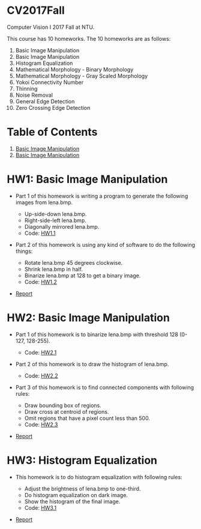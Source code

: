 # CV2017Fall
Computer Vision I 2017 Fall at NTU.

This course has 10 homeworks. The 10 homeworks are as follows:

1. Basic Image Manipulation
2. Basic Image Manipulation
3. Histogram Equalization
4. Mathematical Morphology - Binary Morphology
5. Mathematical Morphology - Gray Scaled Morphology
6. Yokoi Connectivity Number
7. Thinning
8. Noise Removal
9. General Edge Detection
10. Zero Crossing Edge Detection

# Table of Contents
<!--ts-->
   1. [Basic Image Manipulation](https://github.com/JasonYao81000/CV2017Fall/blob/master/README.md#hw1-basic-image-manipulation)
   2. [Basic Image Manipulation](https://github.com/JasonYao81000/CV2017Fall/blob/master/README.md#hw2-basic-image-manipulation)
<!--te-->

# HW1: Basic Image Manipulation
* Part 1 of this homework is writing a program to generate the following images from lena.bmp.
   * Up-side-down lena.bmp.
   * Right-side-left lena.bmp.
   * Diagonally mirrored lena.bmp.
   * Code: [HW1.1](https://github.com/JasonYao81000/CV2017Fall/tree/master/HW1/HW1.1)
   
* Part 2 of this homework is using any kind of software to do the following things:
   * Rotate lena.bmp 45 degrees clockwise.
   * Shrink lena.bmp in half.
   * Binarize lena.bmp at 128 to get a binary image.
   * Code: [HW1.2](https://github.com/JasonYao81000/CV2017Fall/tree/master/HW1/HW1.2)
         
* [Report](https://github.com/JasonYao81000/CV2017Fall/blob/master/HW1/CV1_HW1_%E5%A7%9A%E5%98%89%E6%98%87_R06922002.pdf)

# HW2: Basic Image Manipulation
* Part 1 of this homework is to binarize lena.bmp with threshold 128 (0-127, 128-255).
   * Code: [HW2.1](https://github.com/JasonYao81000/CV2017Fall/tree/master/HW2/HW2.1)
   
* Part 2 of this homework is to draw the histogram of lena.bmp.
   * Code: [HW2.2](https://github.com/JasonYao81000/CV2017Fall/tree/master/HW2/HW2.2)
   
* Part 3 of this homework is to find connected components with following rules:
   * Draw bounding box of regions.
   * Draw cross at centroid of regions.
   * Omit regions that have a pixel count less than 500.
   * Code: [HW2.3](https://github.com/JasonYao81000/CV2017Fall/tree/master/HW2/HW2.3)
   
* [Report](https://github.com/JasonYao81000/CV2017Fall/blob/master/HW2/CV1_HW2_%E5%A7%9A%E5%98%89%E6%98%87_R06922002.pdf)

# HW3: Histogram Equalization
* This homework is to do histogram equalization with following rules:
   * Adjust the brightness of lena.bmp to one-third.
   * Do histogram equalization on dark image.
   * Show the histogram of the final image.
   * Code: [HW3.1](https://github.com/JasonYao81000/CV2017Fall/tree/master/HW3/HW3.1)
   
* [Report](https://github.com/JasonYao81000/CV2017Fall/blob/master/HW3/CV1_HW3_%E5%A7%9A%E5%98%89%E6%98%87_R06922002.pdf)

